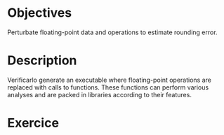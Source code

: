 # Objectives
Perturbate floating-point data and operations to estimate rounding error.

# Description
Verificarlo generate an executable where floating-point operations are replaced with calls to functions.
These functions can perform various analyses and are packed in libraries according to their features.

# Exercice